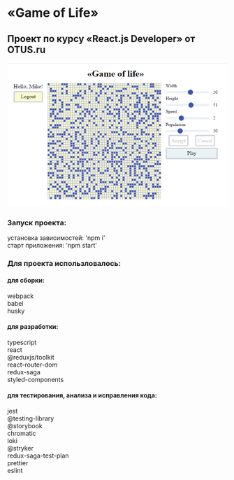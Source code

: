 # «Game of Life»

## Проект по курсу «React.js Developer» от OTUS.ru

![«Game of Life»](https://github.com/khi-mik/game-of-life/blob/main/Presentation/OTUS_Game_Of_Life_project.png?raw=true)  

### Запуск проекта:

установка зависимостей: 'npm i'  
старт приложения: 'npm start'

### Для проекта использловалось:

#### для сборки:

webpack  
babel  
husky

#### для разработки:

typescript  
react  
@reduxjs/toolkit  
react-router-dom  
redux-saga  
styled-components

#### для тестирования, анализа и исправления кода:

jest  
@testing-library  
@storybook  
chromatic  
loki  
@stryker  
redux-saga-test-plan  
prettier  
eslint
